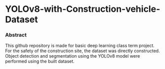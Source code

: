 # YOLOv8-with-Construction-vehicle-Dataset

### Abstract
This github repository is made for basic deep learning class term project. For the safety of the construction site, the dataset was directly constructed. Object detection and segmentation using the YOLOv8 model were performed using the built dataset.
